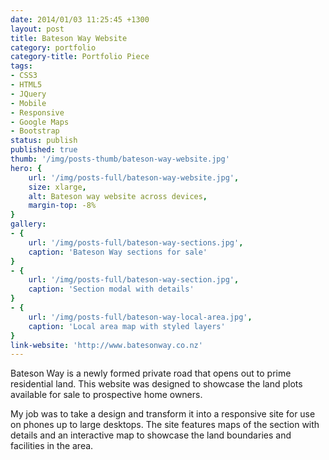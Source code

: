 ```yaml
---
date: 2014/01/03 11:25:45 +1300
layout: post
title: Bateson Way Website
category: portfolio
category-title: Portfolio Piece
tags:
- CSS3
- HTML5
- JQuery
- Mobile
- Responsive
- Google Maps
- Bootstrap
status: publish
published: true
thumb: '/img/posts-thumb/bateson-way-website.jpg'
hero: {
	url: '/img/posts-full/bateson-way-website.jpg',
	size: xlarge,
	alt: Bateson way website across devices,
	margin-top: -8%
}
gallery:
- {
	url: '/img/posts-full/bateson-way-sections.jpg',
	caption: 'Bateson Way sections for sale'
}
- {
	url: '/img/posts-full/bateson-way-section.jpg',
	caption: 'Section modal with details'
}
- {
	url: '/img/posts-full/bateson-way-local-area.jpg',
	caption: 'Local area map with styled layers'
}
link-website: 'http://www.batesonway.co.nz'
---
```


Bateson Way is a newly formed private road that opens out to prime residential land. This website was designed to showcase the land plots available for sale to prospective home owners.

My job was to take a design and transform it into a responsive site for use on phones up to large desktops. The site features maps of the section with details and an interactive map to showcase the land boundaries and facilities in the area.